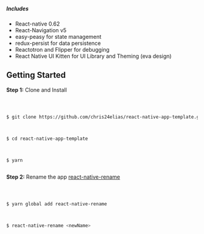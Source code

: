 ##### Includes

- React-native 0.62
- React-Navigation v5
- easy-peasy for state management
- redux-persist for data persistence
- Reactotron and Flipper for debugging
- React Native UI Kitten for UI Library and Theming (eva design)

## Getting Started

**Step 1:** Clone and Install

```sh



$ git clone https://github.com/chris24elias/react-native-app-template.git



$ cd react-native-app-template



$ yarn



```

**Step 2:** Rename the app [react-native-rename](https://github.com/junedomingo/react-native-rename#installation)

```sh



$ yarn global add react-native-rename



$ react-native-rename <newName>



```
